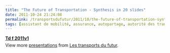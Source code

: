 ```yaml
---
title: "The Future of Transportation - Synthesis in 20 slides"
date: 2011-10-24 21:24:08
permalink: /transportsdufutur/2011/10/the-future-of-transportation-synthesis-in-20-slides.html
tags: [assistant de mobilité, assurance, autopartage, autorité des transports, citoyen, collectivité, commuter, confiance, congestion, donnée data, données réelles, economie circulaire, économie du quaternaire, économie fonctionnalité, Efficacité énergétique, Energie, gouvernance, holoptisme, Infrastructure, innovation, internet, léger, living lab, management de la mobilité, marketing individualisé, mode doux, multimodes, open innovation, partage de données, partage de la voirie, Pay as You Move, péage urbain, pensée complexe, plate-forme, qualité de l'air, Service de mobilité, simplicité, TIC, transit, yield management]
---
```


<div id="__ss_9861651" style="width: 425px"><strong style="margin: 12px 0 4px"><a href="http://www.slideshare.net/transportsdufutur/td-f-2011v1" title="Td f 2011v1">Td f 2011v1</a></strong>        <div style="padding: 5px 0 12px">View more <a href="http://www.slideshare.net/">presentations</a> from <a href="http://www.slideshare.net/transportsdufutur">Les transports du futur</a>.</div> </div>
